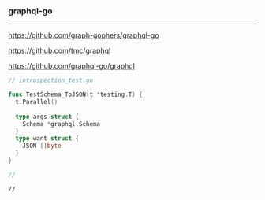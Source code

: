 ### graphql-go
---
https://github.com/graph-gophers/graphql-go

https://github.com/tmc/graphql

https://github.com/graphql-go/graphql

```go
// introspection_test.go

func TestSchema_ToJSON(t *testing.T) {
  t.Parallel()
  
  type args struct {
    Schema *graphql.Schema
  }
  type want struct {
    JSON []byte
  }
}


```

```go
//


```

```
//

```


